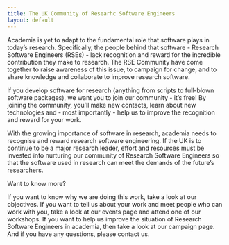 ```yaml
---
title: The UK Community of Researhc Software Engineers
layout: default
---
```


Academia is yet to adapt to the fundamental role that software plays in today’s research. 
Specifically, the people behind that software - Research Software Engineers (RSEs) - lack recognition and 
reward for the incredible contribution they make to research. 
The RSE Community have come together to raise awareness of this issue, to campaign for change, 
and to share knowledge and collaborate to improve research software.

If you develop software for research (anything from scripts to full-blown software packages), 
we want you to join our community - it’s free! By joining the community, you’ll make new contacts,
learn about new technologies and - most importantly - help us to improve the recognition and
reward for your work.

With the growing importance of software in research, academia needs to recognise and 
reward research software engineering. If the UK is to continue to be a major research leader,
effort and resources must be invested into nurturing our community of Research Software Engineers
so that the software used in research can meet the demands of the future’s researchers.

Want to know more?

If you want to know why we are doing this work, take a look at our objectives.
If you want to tell us about your work and meet people who can work with you, 
take a look at our events page and attend one of our workshops.
If you want to help us improve the situation of Research Software Engineers in academia,
then take a look at our campaign page. And if you have any questions, please contact us.

